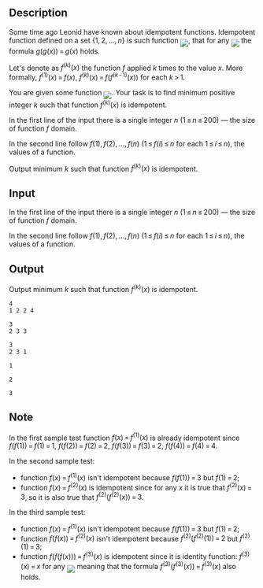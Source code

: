 ## Description

<div><p>Some time ago Leonid have known about <span class="tex-font-style-it">idempotent functions</span>. <span class="tex-font-style-it">Idempotent function</span> defined on a set <span class="tex-span">{1, 2, ..., <i>n</i>}</span> is such function <img align="middle" class="tex-formula" src="file://iDE04sTB.png" style="max-width: 100.0%;max-height: 100.0%;">, that for any <img align="middle" class="tex-formula" src="file://LLECBPPc.png" style="max-width: 100.0%;max-height: 100.0%;"> the formula <span class="tex-span"><i>g</i>(<i>g</i>(<i>x</i>)) = <i>g</i>(<i>x</i>)</span> holds.</p><p>Let's denote as <span class="tex-span"><i>f</i><sup class="upper-index">(<i>k</i>)</sup>(<i>x</i>)</span> the function <span class="tex-span"><i>f</i></span> applied <span class="tex-span"><i>k</i></span> times to the value <span class="tex-span"><i>x</i></span>. More formally, <span class="tex-span"><i>f</i><sup class="upper-index">(1)</sup>(<i>x</i>) = <i>f</i>(<i>x</i>)</span>, <span class="tex-span"><i>f</i><sup class="upper-index">(<i>k</i>)</sup>(<i>x</i>) = <i>f</i>(<i>f</i><sup class="upper-index">(<i>k</i> - 1)</sup>(<i>x</i>))</span> for each <span class="tex-span"><i>k</i> &gt; 1</span>.</p><p>You are given some function <img align="middle" class="tex-formula" src="file://bvlhOxrX.png" style="max-width: 100.0%;max-height: 100.0%;">. Your task is to find minimum positive integer <span class="tex-span"><i>k</i></span> such that function <span class="tex-span"><i>f</i><sup class="upper-index">(<i>k</i>)</sup>(<i>x</i>)</span> is <span class="tex-font-style-it">idempotent</span>.</p></div><div class="input-specification"><p>In the first line of the input there is a single integer <span class="tex-span"><i>n</i></span> (<span class="tex-span">1 ≤ <i>n</i> ≤ 200</span>) — the size of function <span class="tex-span"><i>f</i></span> domain.</p><p>In the second line follow <span class="tex-span"><i>f</i>(1), <i>f</i>(2), ..., <i>f</i>(<i>n</i>)</span> (<span class="tex-span">1 ≤ <i>f</i>(<i>i</i>) ≤ <i>n</i></span> for each <span class="tex-span">1 ≤ <i>i</i> ≤ <i>n</i></span>), the values of a function.</p></div><div class="output-specification"><p>Output minimum <span class="tex-span"><i>k</i></span> such that function <span class="tex-span"><i>f</i><sup class="upper-index">(<i>k</i>)</sup>(<i>x</i>)</span> is <span class="tex-font-style-it">idempotent</span>.</p></div>

## Input

<p>In the first line of the input there is a single integer <span class="tex-span"><i>n</i></span> (<span class="tex-span">1 ≤ <i>n</i> ≤ 200</span>) — the size of function <span class="tex-span"><i>f</i></span> domain.</p><p>In the second line follow <span class="tex-span"><i>f</i>(1), <i>f</i>(2), ..., <i>f</i>(<i>n</i>)</span> (<span class="tex-span">1 ≤ <i>f</i>(<i>i</i>) ≤ <i>n</i></span> for each <span class="tex-span">1 ≤ <i>i</i> ≤ <i>n</i></span>), the values of a function.</p>

## Output

<p>Output minimum <span class="tex-span"><i>k</i></span> such that function <span class="tex-span"><i>f</i><sup class="upper-index">(<i>k</i>)</sup>(<i>x</i>)</span> is <span class="tex-font-style-it">idempotent</span>.</p>





```input1
4
1 2 2 4

```




```input2
3
2 3 3

```




```input3
3
2 3 1

```




```output1
1

```




```output2
2

```




```output3
3

```



## Note

<p>In the first sample test function <span class="tex-span"><i>f</i>(<i>x</i>) = <i>f</i><sup class="upper-index">(1)</sup>(<i>x</i>)</span> is already idempotent since <span class="tex-span"><i>f</i>(<i>f</i>(1)) = <i>f</i>(1) = 1</span>, <span class="tex-span"><i>f</i>(<i>f</i>(2)) = <i>f</i>(2) = 2</span>, <span class="tex-span"><i>f</i>(<i>f</i>(3)) = <i>f</i>(3) = 2</span>, <span class="tex-span"><i>f</i>(<i>f</i>(4)) = <i>f</i>(4) = 4</span>.</p><p>In the second sample test: </p><ul> <li> function <span class="tex-span"><i>f</i>(<i>x</i>) = <i>f</i><sup class="upper-index">(1)</sup>(<i>x</i>)</span> isn't idempotent because <span class="tex-span"><i>f</i>(<i>f</i>(1)) = 3</span> but <span class="tex-span"><i>f</i>(1) = 2</span>; </li><li> function <span class="tex-span"><i>f</i>(<i>x</i>) = <i>f</i><sup class="upper-index">(2)</sup>(<i>x</i>)</span> is idempotent since for any <span class="tex-span"><i>x</i></span> it is true that <span class="tex-span"><i>f</i><sup class="upper-index">(2)</sup>(<i>x</i>) = 3</span>, so it is also true that <span class="tex-span"><i>f</i><sup class="upper-index">(2)</sup>(<i>f</i><sup class="upper-index">(2)</sup>(<i>x</i>)) = 3</span>. </li></ul><p>In the third sample test: </p><ul> <li> function <span class="tex-span"><i>f</i>(<i>x</i>) = <i>f</i><sup class="upper-index">(1)</sup>(<i>x</i>)</span> isn't idempotent because <span class="tex-span"><i>f</i>(<i>f</i>(1)) = 3</span> but <span class="tex-span"><i>f</i>(1) = 2</span>; </li><li> function <span class="tex-span"><i>f</i>(<i>f</i>(<i>x</i>)) = <i>f</i><sup class="upper-index">(2)</sup>(<i>x</i>)</span> isn't idempotent because <span class="tex-span"><i>f</i><sup class="upper-index">(2)</sup>(<i>f</i><sup class="upper-index">(2)</sup>(1)) = 2</span> but <span class="tex-span"><i>f</i><sup class="upper-index">(2)</sup>(1) = 3</span>; </li><li> function <span class="tex-span"><i>f</i>(<i>f</i>(<i>f</i>(<i>x</i>))) = <i>f</i><sup class="upper-index">(3)</sup>(<i>x</i>)</span> is idempotent since it is identity function: <span class="tex-span"><i>f</i><sup class="upper-index">(3)</sup>(<i>x</i>) = <i>x</i></span> for any <img align="middle" class="tex-formula" src="file://QcZ1uHWa.png" style="max-width: 100.0%;max-height: 100.0%;"> meaning that the formula <span class="tex-span"><i>f</i><sup class="upper-index">(3)</sup>(<i>f</i><sup class="upper-index">(3)</sup>(<i>x</i>)) = <i>f</i><sup class="upper-index">(3)</sup>(<i>x</i>)</span> also holds. </li></ul>
